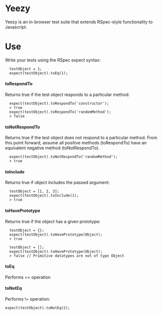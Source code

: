 # Yeezy

Yeezy is an in-browser test suite that extends RSpec-style functionality to Javascript.

# Use

Write your tests using the RSpec expect syntax:

	  testObject = 1;
	  expect(testObject).toEq(1);

#### toRespondTo

Returns true if the test object responds to a particular method:

	  expect(testObject).toRespondTo('constructor');
	  > true
	  expect(testObject).toRespondTo('randomMethod');
	  > false

#### toNotRespondTo

Returns true if the test object does not respond to a particular method. From this point forward, assume all positive methods (toRespondTo) have an equivalent negative method (toNotRespondTo).

	  expect(testObject).toNotRespondTo('randomMethod');
	  > true

#### toInclude

Returns true if object includes the passed argument:

	  testObject = [1, 2, 3];
	  expect(testObject).toInclude(1);
	  > true

#### toHavePrototype

Returns true if the object has a given prototype:

	  testObject = {};
	  expect(testObject).toHavePrototype(Object);
	  > true

	  testObject = [];
	  expect(testObject).toHavePrototype(Object);
	  > false // Primitive datatypes are not of type Object

#### toEq

Performs == operation

#### toNotEq

Performs != operation:

	expect(testObject).toNotEq(2);

#### 

